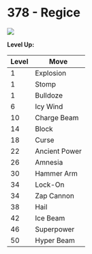 # 378 - Regice
![][378]

**Level Up:**

Level | Move
---   | ---
  1   | Explosion
  1   | Stomp
  1   | Bulldoze
  6   | Icy Wind
 10   | Charge Beam
 14   | Block
 18   | Curse
 22   | Ancient Power
 26   | Amnesia
 30   | Hammer Arm
 34   | Lock-On
 34   | Zap Cannon
 38   | Hail
 42   | Ice Beam
 46   | Superpower
 50   | Hyper Beam



[378]: /img/pokemon/378.png
